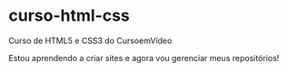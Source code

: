 # curso-html-css
 Curso de HTML5 e CSS3 do CursoemVídeo

Estou aprendendo a criar sites e agora vou gerenciar meus repositórios!